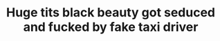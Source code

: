 ---
layout: post
title: Huge tits black beauty got seduced and fucked by fake taxi driver
duration: '11:27'
view: 139
rate: 2
video: 'https://flashservice.xvideos.com/embedframe/28213161'
priority: 0.9
changefreq: daily
---